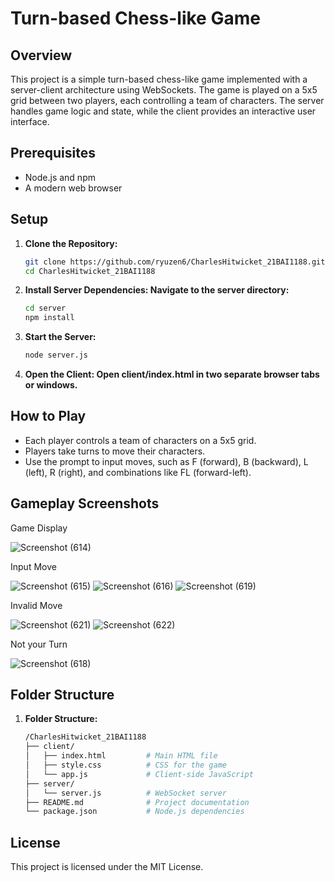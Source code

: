 # Turn-based Chess-like Game

## Overview

This project is a simple turn-based chess-like game implemented with a server-client architecture using WebSockets. The game is played on a 5x5 grid between two players, each controlling a team of characters. The server handles game logic and state, while the client provides an interactive user interface.

## Prerequisites

- Node.js and npm
- A modern web browser

## Setup

1. **Clone the Repository:**
   ```bash
   git clone https://github.com/ryuzen6/CharlesHitwicket_21BAI1188.git
   cd CharlesHitwicket_21BAI1188

2. **Install Server Dependencies: Navigate to the server directory:**
   ```bash
   cd server
   npm install

3. **Start the Server:**
   ```bash
   node server.js

4. **Open the Client: Open client/index.html in two separate browser tabs or windows.**

## How to Play

* Each player controls a team of characters on a 5x5 grid.
* Players take turns to move their characters.
* Use the prompt to input moves, such as F (forward), B (backward), L (left), R (right), and combinations like FL (forward-left).

## Gameplay Screenshots

Game Display

![Screenshot (614)](https://github.com/user-attachments/assets/ad47095c-a4c9-4b40-ace2-d08139f14f3f)

Input Move

![Screenshot (615)](https://github.com/user-attachments/assets/a30fae5b-0f2f-4753-ac92-3a6c2bf89c92)
![Screenshot (616)](https://github.com/user-attachments/assets/519da2f8-e1a4-48da-929b-0d8a956b3529)
![Screenshot (619)](https://github.com/user-attachments/assets/0f9a2df7-3381-4835-85b6-d2e64a6132ee)

Invalid Move

![Screenshot (621)](https://github.com/user-attachments/assets/bb34d8da-f365-4a98-a4d4-fba53fd6a399)
![Screenshot (622)](https://github.com/user-attachments/assets/5ad7a778-977f-48a8-8285-026bf9ea7063)

Not your Turn

![Screenshot (618)](https://github.com/user-attachments/assets/aa9c5b96-8504-41fe-9a0e-17aeac5abfa9)

## Folder Structure

1. **Folder Structure:**
   ```bash
   /CharlesHitwicket_21BAI1188
   ├── client/
   │   ├── index.html         # Main HTML file
   │   ├── style.css          # CSS for the game
   │   └── app.js             # Client-side JavaScript
   ├── server/
   │   └── server.js          # WebSocket server
   ├── README.md              # Project documentation
   └── package.json           # Node.js dependencies

## License 

This project is licensed under the MIT License.
